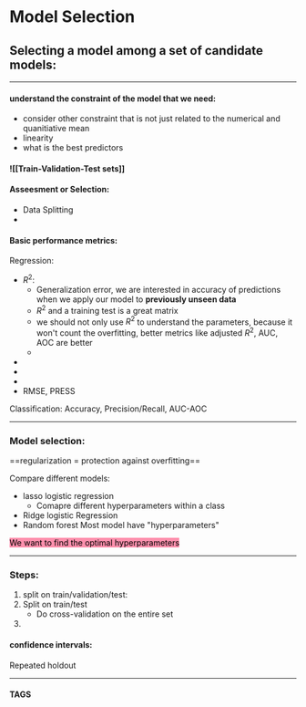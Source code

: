 # Model Selection

## Selecting a model among a set of candidate models:
---
#### understand the constraint of the model that we need:
- consider other constraint that is not just related to the numerical and quanitiative mean
- linearity
- what is the best predictors 


#### ![[Train-Validation-Test sets]]
#### Asseesment or Selection:
- Data Splitting
- 
#### Basic performance metrics:
Regression: 
- $R^2$:
	- Generalization error, we are interested in accuracy of predictions when we apply our model to **previously unseen data**
	- $R^{2}$ and a training test is a great matrix 
	- we should not only use $R^2$ to understand the parameters, because it won't count the overfitting, better metrics like adjusted $R^2$, AUC, AOC are better 
	- 
- 
- 
- 
- RMSE, PRESS

Classification: Accuracy, Precision/Recall, AUC-AOC



---

### Model selection:
==regularization = protection against overfitting==

Compare different models:
- lasso logistic regression
	- Comapre different hyperparameters within a class
- Ridge logistic Regression
- Random forest
Most model have "hyperparameters"

<mark style="background: #FF5582A6;">We want to find the optimal hyperparameters </mark>

---

### Steps:
1. split on train/validation/test:
2. Split on train/test 
	- Do cross-validation on the entire set
3. 


#### confidence intervals: 
Repeated holdout 



---
#### TAGS